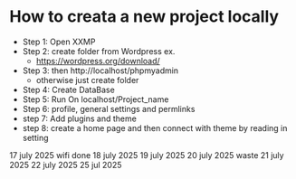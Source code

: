 # How to creata a new project locally

- Step 1: Open XXMP
- Step 2: create folder from Wordpress ex.
    - https://wordpress.org/download/
- Step 3: then http://localhost/phpmyadmin
    - otherwise just create folder 
- Step 4: Create DataBase
- Step 5: Run On localhost/Project_name
- Step 6: profile, general settings and permlinks
- step 7: Add plugins and theme
- step 8: create a home page and then connect with theme by reading in setting




17 july 2025 wifi done 
18 july 2025 
19 july 2025
20 july 2025 waste
21 july 2025 
22 july 2025
25 jul 2025